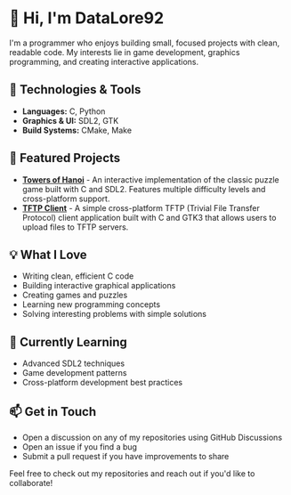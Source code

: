 # 👋 Hi, I'm DataLore92

I'm a programmer who enjoys building small, focused projects with clean, readable code. My interests lie in game development, graphics programming, and creating interactive applications.

## 🔧 Technologies & Tools
- **Languages:** C, Python
- **Graphics & UI:** SDL2, GTK
- **Build Systems:** CMake, Make

## 🚀 Featured Projects
- [**Towers of Hanoi**](https://github.com/datalore92/TowersOfHanoi) - An interactive implementation of the classic puzzle game built with C and SDL2. Features multiple difficulty levels and cross-platform support.
- [**TFTP Client**](https://github.com/datalore92/TFTP-Client) - A simple cross-platform TFTP (Trivial File Transfer Protocol) client application built with C and GTK3 that allows users to upload files to TFTP servers. 
<!-- Add more projects as you create them -->

## 💡 What I Love
- Writing clean, efficient C code
- Building interactive graphical applications
- Creating games and puzzles
- Learning new programming concepts
- Solving interesting problems with simple solutions

## 🌱 Currently Learning
- Advanced SDL2 techniques
- Game development patterns
- Cross-platform development best practices

## 📫 Get in Touch
- Open a discussion on any of my repositories using GitHub Discussions
- Open an issue if you find a bug
- Submit a pull request if you have improvements to share

Feel free to check out my repositories and reach out if you'd like to collaborate!

<!--
Fun fact: My username is inspired by the android Data from Star Trek: The Next Generation, 
combined with the year '92!
-->

<!---
datalore92/datalore92 is a ✨ special ✨ repository because its `README.md` (this file) appears on your GitHub profile.
You can click the Preview link to take a look at your changes.
--->
